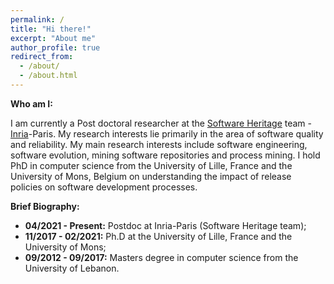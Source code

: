 ```yaml
---
permalink: /
title: "Hi there!"
excerpt: "About me"
author_profile: true
redirect_from: 
  - /about/
  - /about.html
---
```


**Who am I:** 

I am currently a Post doctoral researcher at the [Software Heritage](https://www.softwareheritage.org/) team - [Inria](https://www.inria.fr/fr)-Paris. 
My research interests lie primarily in the area of software quality and reliability. 
My main research interests include software engineering, software evolution, mining software repositories and process mining.
I hold PhD in computer science from the University of Lille, France and the University of Mons, Belgium 
on understanding the impact of release policies on software development processes.

**Brief Biography:**   
 * **04/2021 - Present:** Postdoc at Inria-Paris (Software Heritage team);   
 * **11/2017 - 02/2021:** Ph.D at the University of Lille, France and the University of Mons;   
 * **09/2012 - 09/2017:** Masters degree in computer science from the University of Lebanon.




